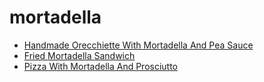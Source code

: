 # mortadella

 * [Handmade Orecchiette With Mortadella And Pea Sauce](../../index/h/handmade-orecchiette-with-mortadella-and-pea-sauce.json)
 * [Fried Mortadella Sandwich](../../index/f/fried-mortadella-sandwich.json)
 * [Pizza With Mortadella And Prosciutto](../../index/p/pizza-with-mortadella-and-prosciutto.json)

